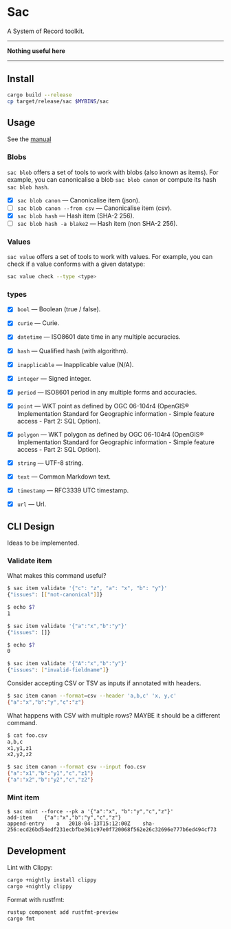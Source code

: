 # Sac

A System of Record toolkit.

* * *

**Nothing useful here**

* * *

## Install

```sh
cargo build --release
cp target/release/sac $MYBINS/sac
```

## Usage

See the [manual](MANUAL.md)


### Blobs

`sac blob` offers a set of tools to work with blobs (also known as items). For
example, you can canonicalise a blob `sac blob canon` or compute its hash `sac
blob hash`.

* [x] `sac blob canon` — Canonicalise item (json).
* [ ] `sac blob canon --from csv` — Canonicalise item (csv).
* [x] `sac blob hash` — Hash item (SHA-2 256).
* [ ] `sac blob hash -a blake2` — Hash item (non SHA-2 256).

### Values

`sac value` offers a set of tools to work with values. For example, you can
check if a value conforms with a given datatype:

```sh
sac value check --type <type>
```

### types

* [x] `bool` — Boolean (true / false).
* [x] `curie` — Curie.
* [x] `datetime` — ISO8601 date time in any multiple accuracies.
* [x] `hash` — Qualified hash (with algorithm).
* [x] `inapplicable` — Inapplicable value (N/A).
* [x] `integer` — Signed integer.
* [x] `period` — ISO8601 period in any multiple forms and accuracies.
* [x] `point` — WKT point as defined by OGC 06-104r4 (OpenGIS® Implementation Standard for Geographic information - Simple feature access - Part 2: SQL Option).
* [x] `polygon` — WKT polygon as defined by OGC 06-104r4 (OpenGIS® Implementation Standard for Geographic information - Simple feature access - Part 2: SQL Option).
* [x] `string` — UTF-8 string.
* [x] `text` — Common Markdown text.
* [x] `timestamp` — RFC3339 UTC timestamp.
* [x] `url` — Url.


## CLI Design

Ideas to be implemented.

### Validate item

What makes this command useful?

```sh
$ sac item validate '{"c": "z", "a": "x", "b": "y"}'
{"issues": [["not-canonical"]]}

$ echo $?
1

$ sac item validate '{"a":"x","b":"y"}'
{"issues": []}

$ echo $?
0

$ sac item validate '{"A":"x","b":"y"}'
{"issues": ["invalid-fieldname"]}
```


Consider accepting CSV or TSV as inputs if annotated with headers.

```sh
$ sac item canon --format=csv --header 'a,b,c' 'x, y,c'
{"a":"x","b":"y","c":"z"}
```

What happens with CSV with multiple rows? MAYBE it should be a different
command.

```sh
$ cat foo.csv
a,b,c
x1,y1,z1
x2,y2,z2

$ sac item canon --format csv --input foo.csv
{"a":"x1","b":"y1","c","z1"}
{"a":"x2","b":"y2","c","z2"}
```


### Mint item


```
$ sac mint --force --pk a '{"a":"x", "b":"y","c","z"}'
add-item	{"a":"x","b":"y","c","z"}
append-entry	a	2018-04-13T15:12:00Z	sha-256:ecd26bd54edf231ecbfbe361c97e0f720068f562e26c32696e777b6ed494cf73
```

## Development

Lint with Clippy:

```sh
cargo +nightly install clippy
cargo +nightly clippy
```


Format with rustfmt:

```sh
rustup component add rustfmt-preview
cargo fmt
```
